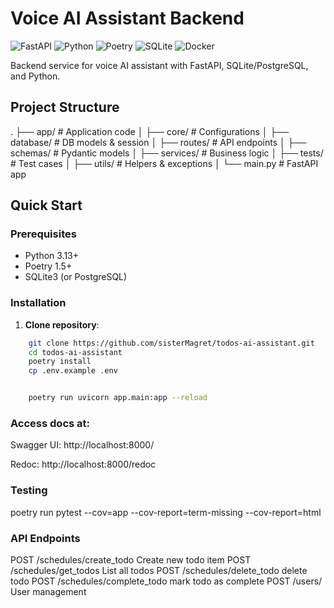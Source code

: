 # Voice AI Assistant Backend

![FastAPI](https://img.shields.io/badge/FastAPI-0.95.0-009688?logo=fastapi)
![Python](https://img.shields.io/badge/Python-3.11+-3776AB?logo=python)
![Poetry](https://img.shields.io/badge/Poetry-1.5.0-60A5FA?logo=poetry)
![SQLite](https://img.shields.io/badge/SQLite-3.42.0-003B57?logo=sqlite)
![Docker](https://img.shields.io/badge/Docker-24.0.5-2496ED?logo=docker)

Backend service for voice AI assistant with FastAPI, SQLite/PostgreSQL, and Python.

## Project Structure

.
├── app/ # Application code
│ ├── core/ # Configurations
│ ├── database/ # DB models & session
│ ├── routes/ # API endpoints
│ ├── schemas/ # Pydantic models
│ ├── services/ # Business logic
│ ├── tests/ # Test cases
│ ├── utils/ # Helpers & exceptions
│ └── main.py # FastAPI app


## Quick Start

### Prerequisites
- Python 3.13+
- Poetry 1.5+
- SQLite3 (or PostgreSQL)

### Installation

1. **Clone repository**:
```bash
    git clone https://github.com/sisterMagret/todos-ai-assistant.git
    cd todos-ai-assistant
    poetry install
    cp .env.example .env


    poetry run uvicorn app.main:app --reload
```
    
### Access docs at:

Swagger UI: http://localhost:8000/

Redoc: http://localhost:8000/redoc


### Testing
poetry run pytest --cov=app --cov-report=term-missing --cov-report=html


### API Endpoints

POST /schedules/create_todo	Create new todo item
POST /schedules/get_todos	List all todos
POST /schedules/delete_todo	delete todo
POST /schedules/complete_todo	mark todo as complete
POST /users/	User management
